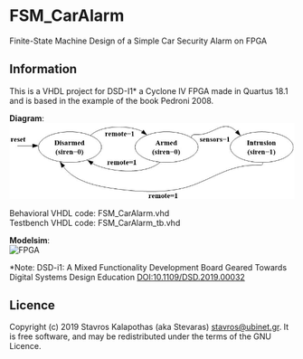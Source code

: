 # FSM_CarAlarm

Finite-State Machine Design of a Simple Car Security Alarm on FPGA

## Information

This is a VHDL project for DSD-I1* a Cyclone IV FPGA made in Quartus 18.1 and is based in the example of the book Pedroni 2008.

**Diagram**:  
![Diagram](./FSM_CarAlarm.jpg)

Behavioral VHDL code: FSM_CarAlarm.vhd  
Testbench VHDL code: FSM_CarAlarm_tb.vhd  

**Modelsim**:  
![FPGA](./FSM_CarAlarm_fpga.jpg)

*Note: DSD-i1: A Mixed Functionality Development Board Geared Towards Digital Systems Design Education [DOI:10.1109/DSD.2019.00032](https://www.researchgate.net/deref/http%3A%2F%2Fdx.doi.org%2F10.1109%2FDSD.2019.00032?_sg%5B0%5D=v-cnN-1Q246lx6ZElyyd_L2GLjVH2cDblXKnupqF6zBTWGsRmigTw_ho2UEIExompd-pfg1aXKe2HxtKhm8yTj_qKA.RFCrYuolSv1xRRtksL0NU8xa-sfrV6ZTsQm8Z6Ge2xh6ypvMKM0sHAtBECzdcRJoFOjJpYWyh5DrIrnMCZrsYA)

## Licence

Copyright (c) 2019 Stavros Kalapothas (aka Stevaras) <stavros@ubinet.gr>.
It is free software, and may be redistributed under the terms of the GNU Licence.
